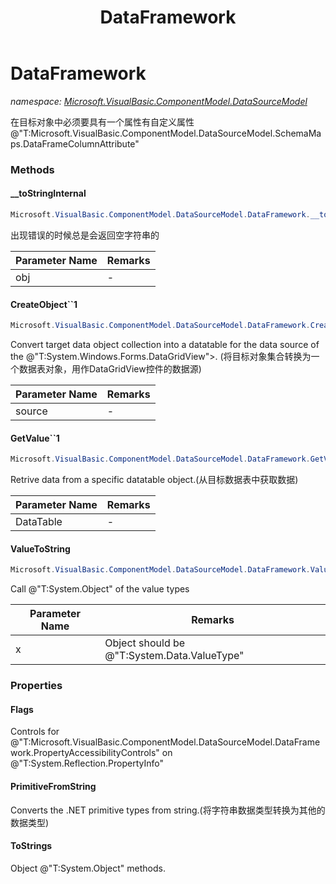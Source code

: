 ﻿---
title: DataFramework
---

# DataFramework
_namespace: [Microsoft.VisualBasic.ComponentModel.DataSourceModel](N-Microsoft.VisualBasic.ComponentModel.DataSourceModel.html)_

在目标对象中必须要具有一个属性有自定义属性@"T:Microsoft.VisualBasic.ComponentModel.DataSourceModel.SchemaMaps.DataFrameColumnAttribute"



### Methods

#### __toStringInternal
```csharp
Microsoft.VisualBasic.ComponentModel.DataSourceModel.DataFramework.__toStringInternal(System.Object)
```
出现错误的时候总是会返回空字符串的

|Parameter Name|Remarks|
|--------------|-------|
|obj|-|


#### CreateObject``1
```csharp
Microsoft.VisualBasic.ComponentModel.DataSourceModel.DataFramework.CreateObject``1(System.Collections.Generic.IEnumerable{``0})
```
Convert target data object collection into a datatable for the data source of the @"T:System.Windows.Forms.DataGridView">.
 (将目标对象集合转换为一个数据表对象，用作DataGridView控件的数据源)

|Parameter Name|Remarks|
|--------------|-------|
|source|-|


#### GetValue``1
```csharp
Microsoft.VisualBasic.ComponentModel.DataSourceModel.DataFramework.GetValue``1(System.Data.DataTable)
```
Retrive data from a specific datatable object.(从目标数据表中获取数据)

|Parameter Name|Remarks|
|--------------|-------|
|DataTable|-|


#### ValueToString
```csharp
Microsoft.VisualBasic.ComponentModel.DataSourceModel.DataFramework.ValueToString(System.Object)
```
Call @"T:System.Object" of the value types

|Parameter Name|Remarks|
|--------------|-------|
|x|Object should be @"T:System.Data.ValueType"|



### Properties

#### Flags
Controls for @"T:Microsoft.VisualBasic.ComponentModel.DataSourceModel.DataFramework.PropertyAccessibilityControls" on @"T:System.Reflection.PropertyInfo"
#### PrimitiveFromString
Converts the .NET primitive types from string.(将字符串数据类型转换为其他的数据类型)
#### ToStrings
Object @"T:System.Object" methods.
